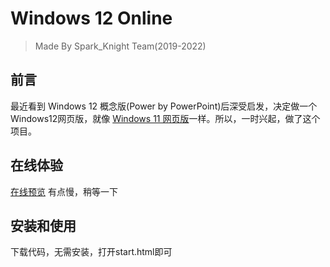 # Windows 12 Online

> Made By Spark_Knight Team(2019-2022)

## 前言
最近看到 Windows 12 概念版(Power by PowerPoint)后深受启发，决定做一个Windows12网页版，就像 [Windows 11 网页版](https://win11.blueedge.me/)一样。所以，一时兴起，做了这个项目。

## 在线体验
[在线预览](sparkknightteam.github.io)
有点慢，稍等一下

## 安装和使用
下载代码，无需安装，打开start.html即可
